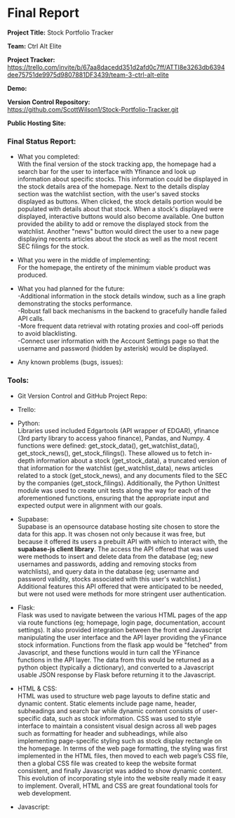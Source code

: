 # Final Report

**Project Title:** Stock Portfolio Tracker

**Team:** Ctrl Alt Elite

**Project Tracker:** <br>
https://trello.com/invite/b/67aa8dacedd351d2afd0c7ff/ATTI8e3263db6394dee75751de9975d9807881DF3439/team-3-ctrl-alt-elite

**Demo:**

**Version Control Repository:** <br>
https://github.com/ScottWilson1/Stock-Portfolio-Tracker.git

**Public Hosting Site:** <br>

### Final Status Report:
- What you completed: <br>
With the final version of the stock tracking app, the homepage had a search bar for the user to interface with Yfinance and look up information about specific stocks. This information could be displayed in the stock details area of the homepage.  Next to the details display section was the watchlist section, with the user's saved stocks displayed as buttons.  When clicked, the stock details portion would be populated with details about that stock.  When a stock's displayed were displayed, interactive buttons would also become available. One button provided the ability to add or remove the displayed stock from the watchlist. Another "news" button would direct the user to a new page displaying recents articles about the stock as well as the most recent SEC filings for the stock.

- What you were in the middle of implementing: <br>
For the homepage, the entirety of the minimum viable product was produced.

- What you had planned for the future: <br>
  -Additional information in the stock details window, such as a line graph demonstrating the stocks performance.<br>
  -Robust fall back mechanisms in the backend to gracefully handle failed API calls.<br>
  -More frequent data retrieval with rotating proxies and cool-off periods to avoid blacklisting.<br>
  -Connect user information with the Account Settings page so that the username and password (hidden by asterisk) would be displayed.<br>

- Any known problems (bugs, issues):

### Tools: <br>

- Git Version Control and GitHub Project Repo: <br>

- Trello: <br>

- Python: <br>
Libraries used included Edgartools (API wrapper of EDGAR), yfinance (3rd party library to access yahoo finance), Pandas, and Numpy. 4 functions were defined: get_stock_data(), get_watchlist_data(), get_stock_news(), get_stock_filings(). These allowed us to fetch in-depth information about a stock (get_stock_data), a truncated version of that information for the watchlist (get_watchlist_data), news articles related to a stock (get_stock_news), and any documents filed to the SEC by the companies (get_stock_filings). Additionally, the Python Unittest module was used to create unit tests along the way for each of the aforementioned functions, ensuring that the appropriate input and expected output were in alignment with our goals.

- Supabase: <br>
Supabase is an opensource database hosting site chosen to store the data for this app. It was chosen not only because it was free, but because it offered its users a prebuilt API with which to interact with, the **supabase-js client library**.  The access the API offered that was used were methods to insert and delete data from the database (eg; new usernames and passwords, adding and removing stocks from watchlists), and query data in the database (eg; username and password validity, stocks associated with this user's watchlist.) Additional features this API offered that were anticipated to be needed, but were not used were methods for more stringent user authentication. <br>

- Flask: <br>
Flask was used to navigate between the various HTML pages of the app via route functions (eg; homepage, login page, documentation, account settings). It also provided integration between the front end Javascript manipulating the user interface and the API layer providing the yFinance stock information. Functions from the flask app would be "fetched" from Javascript, and these functions would in turn call the YFinance functions in the API layer. The data from this would be returned as a python object (typically a dictionary), and converted to a Javascript usable JSON response by Flask before returning it to the Javascript. <br>

- HTML & CSS: <br>
HTML was used to structure web page layouts to define static and dynamic content. Static elements include page name, header, subheadings and search bar while dynamic content consists of user-specific data, such as stock information. CSS was used to style interface to maintain a consistent visual design across all web pages such as formatting for header and subheadings, while also implementing page-specific styling such as stock display rectangle on the homepage. In terms of the web page formatting, the styling was first implemented in the HTML files, then moved to each web page’s CSS file, then a global CSS file was created to keep the website format consistent, and finally Javascript was added to show dynamic content. This evolution of incorporating style into the website really made it easy to implement. Overall, HTML and CSS are great foundational tools for web development. <br>

- Javascript: <br>

